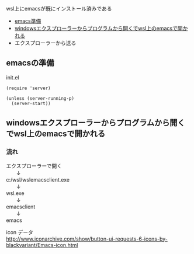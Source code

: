 
wsl上にemacsが既にインストール済みである

* [emacs準備](#emacs)
* [windowsエクスプローラーからプログラムから開くでwsl上のemacsで開かれる](#exploler2wslemacs)
* エクスプローラーから送る



## <a name="emacs">emacsの準備</a>  

init.el  

```
(require 'server)

(unless (server-running-p)
  (server-start))
```

## <a name="exploler2wslemacs">windowsエクスプローラーからプログラムから開くでwsl上のemacsで開かれる</a>

### 流れ

エクスプローラーで開く  
　　↓  
c:/wsl/wslemacsclient.exe  
　　↓  
wsl.exe  
　　↓  
emacsclient  
　　↓  
emacs  













icon データ  
http://www.iconarchive.com/show/button-ui-requests-6-icons-by-blackvariant/Emacs-icon.html

